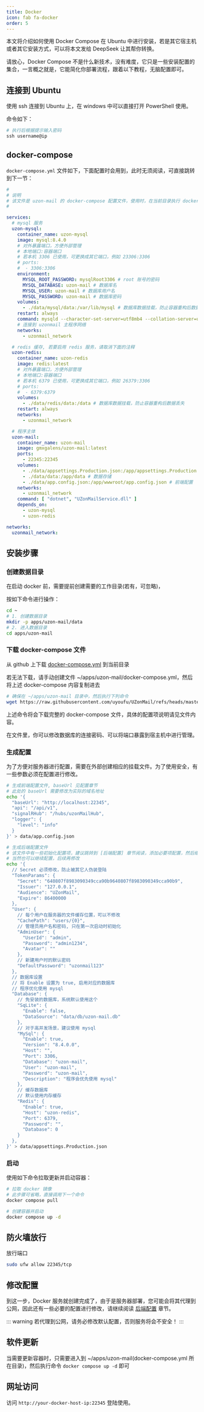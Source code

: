 ```yaml
---
title: Docker
icon: fab fa-docker
order: 5
---
```


本文将介绍如何使用 Docker Compose 在 Ubuntu 中进行安装，若是其它宿主机或者其它安装方式，可以将本文发给 DeepSeek 让其帮你转换。

请放心，Docker Compose 不是什么新技术，没有难度，它只是一些安装配置的集合，一言概之就是，它能简化你部署流程，跟着以下教程，无脑配置即可。

## 连接到 Ubuntu

使用 ssh 连接到 Ubuntu 上，在 windows 中可以直接打开 PowerShell 使用。

命令如下：

``` powershell
# 执行后根据提示输入密码
ssh username@ip
```

## docker-compose

`docker-compose.yml` 文件如下，下面配置时会用到，此时无须阅读，可直接跳转到下一节：

``` yaml
# 
# 说明
# 该文件是 uzon-mail 的 docker-compose 配置文件，使用时，在当前目录执行 docker-compose up -d 命令即可启动程序
#

services:
  # mysql 服务
  uzon-mysql:
    container_name: uzon-mysql
    image: mysql:8.4.0
    # 对外暴露端口，方便外部管理
    # 本地端口:容器端口
    # 若本机 3306 已使用，可更换成其它端口，例如 23306:3306
    # ports:
    #  - 3306:3306
    environment:
      MYSQL_ROOT_PASSWORD: mysqlRoot3306 # root 账号的密码
      MYSQL_DATABASE: uzon-mail # 数据库名
      MYSQL_USER: uzon-mail # 数据库用户名
      MYSQL_PASSWORD: uzon-mail # 数据库密码
    volumes:
      - ./data/mysql/data:/var/lib/mysql # 数据库数据挂载，防止容器重构后数据丢失
    restart: always
    command: mysqld --character-set-server=utf8mb4 --collation-server=utf8mb4_unicode_ci
    # 连接到 uzonmail 主程序网络
    networks:
      - uzonmail_network

  # redis 缓存, 若要启用 redis 服务，请取消下面的注释
  uzon-redis:
    container_name: uzon-redis
    image: redis:latest
    # 对外暴露端口，方便外部管理
    # 本地端口:容器端口
    # 若本机 6379 已使用，可更换成其它端口，例如 26379:3306
    # ports:
    #  - 6379:6379
    volumes:
      - ./data/redis/data:/data # 数据库数据挂载，防止容器重构后数据丢失
    restart: always
    networks:
      - uzonmail_network

  # 程序主体
  uzon-mail:
    container_name: uzon-mail
    image: gmxgalens/uzon-mail:latest
    ports:
      - 22345:22345
    volumes:
      - ./data/appsettings.Production.json:/app/appsettings.Production.json # 生产环境配置
      - ./data/data:/app/data # 数据存储
      - ./data/app.config.json:/app/wwwroot/app.config.json # 前端配置
    networks:
      - uzonmail_network
    command: [ "dotnet", "UZonMailService.dll" ]
    depends_on:
      - uzon-mysql
      - uzon-redis

networks:
  uzonmail_network:
```

## 安装步骤

### 创建数据目录

在启动 docker 前，需要提前创建需要的工作目录(若有，可忽略)，

按如下命令进行操作：

``` bash
cd ~
# 1. 创建数据目录
mkdir -p apps/uzon-mail/data
# 2. 进入数据目录
cd apps/uzon-mail
```

### 下载 docker-compose 文件

从 github 上下载 [docker-compose.yml](https://raw.githubusercontent.com/uyoufu/UZonMail/refs/heads/master/scripts/docker-compose.yml) 到当前目录

若无法下载，请手动创建文件 ~/apps/uzon-mail/docker-compose.yml，然后将上述 docker-compose 内容复制进去

``` bash
# 确保在 ~/apps/uzon-mail 目录中，然后执行下列命令
wget https://raw.githubusercontent.com/uyoufu/UZonMail/refs/heads/master/scripts/docker-compose.yml
```

上述命令将会下载完整的 docker-compose 文件，具体的配置项说明请见文件内容。

在文件里，你可以修改数据库的连接密码、可以将端口暴露到宿主机中进行管理。

### 生成配置

为了方便对服务器进行配置，需要在外部创建相应的挂载文件。为了使用安全，有一些参数必须在配置进行修改。

``` bash
# 生成前端配置文件, baseUrl 见配置章节
# 此处的 baseUrl 需要修改为实际的域名地址
echo '{
  "baseUrl": "http://localhost:22345",
  "api": "/api/v1",
  "signalRHub": "/hubs/uzonMailHub",
  "logger": {
    "level": "info"
  }
}' > data/app.config.json

# 生成后端配置文件
# 该文件中有一些初始化配置项，建议跳转到 [后端配置] 章节阅读，添加必要项配置，然后继续
# 当然也可以继续配置，后续再修改
echo '{
  // Secret 必须修改，防止被其它人伪装登陆
  "TokenParams": {
    "Secret": "640807f8983090349cca90b9640807f8983090349cca90b9",
    "Issuer": "127.0.0.1",
    "Audience": "UZonMail",
    "Expire": 86400000
  },
  "User": {
    // 每个用户在服务器的文件缓存位置，可以不修改
    "CachePath": "users/{0}",
    // 管理员用户名和密码, 只在第一次启动时初始化
    "AdminUser": {
      "UserId": "admin",
      "Password": "admin1234",
      "Avatar": ""
    },
    // 新建用户时的默认密码
    "DefaultPassword": "uzonmail123"
  },
  // 数据库设置
  // 将 Enable 设置为 true, 启用对应的数据库
  // 程序优化使用 mysql
  "Database": {
    // 免安装的数据库，系统默认使用这个
    "SqLite": {
      "Enable": false,
      "DataSource": "data/db/uzon-mail.db"
    },
    // 对于高并发场景，建议使用 mysql
    "MySql": {
      "Enable": true,
      "Version": "8.4.0.0",
      "Host": "",
      "Port": 3306,
      "Database": "uzon-mail",
      "User": "uzon-mail",
      "Password": "uzon-mail",
      "Description": "程序会优先使用 mysql"
    },
    // 缓存数据库
    // 默认使用内存缓存
    "Redis": {
      "Enable": true,
      "Host": "uzon-redis",
      "Port": 6379,
      "Password": "",
      "Database": 0
    }
  },
}' > data/appsettings.Production.json
```

### 启动

使用如下命令拉取更新并启动容器：

``` bash
# 拉取 docker 镜像
# 此步骤可省略，直接调用下一个命令
docker compose pull

# 创建容器并启动
docker compose up -d
```

## 防火墙放行

放行端口

``` bash
sudo ufw allow 22345/tcp
```

## 修改配置

到这一步，Docker 服务就创建完成了，由于是服务器部署，您可能会将其代理到公网，因此还有一些必要的配置进行修改，请继续阅读 [后端配置](/guide/setup/) 章节。

::: warning
若代理到公网，请务必修改默认配置，否则服务将会不安全！
:::

## 软件更新

当需要更新容器时，只需要进入到 ~/apps/uzon-mail(docker-compose.yml 所在目录)，然后执行命令 `docker compose up -d` 即可

## 网址访问

访问 `http://your-docker-host-ip:22345` 登陆使用。
